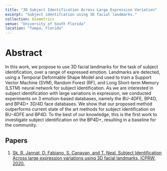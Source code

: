 ```yaml
---
title: "3D Subject Identification Across Large Expression Variation"
excerpt: "Subject identifcation using 3D facial landmarks."
collection: biometrics
venue: "University of South Florida"
location: "Tampa, Florida"
---
```


# Abstract
In this work, we propose to use 3D facial landmarks for the task of subject identification, over a range of expressed emotion. Landmarks are detected, using a Temporal Deformable Shape Model and used to train a Support Vector Machine (SVM), Random Forest (RF), and Long Short-term Memory (LSTM) neural network for subject identification. As we are interested in subject identification with large variations in expression, we conducted experiments on 3 emotion-based databases, namely the BU-4DFE, BP4D, and BP4D+ 3D/4D face databases. We show that our proposed method outperforms current state of the art methods for subject identification on BU-4DFE and BP4D. To the best of our knowledge, this is the first work to investigate subject identification on the BP4D+, resulting in a baseline for the community.

## Papers
1. [Sk. R. Jannat, D. Fabiano, S. Canavan, and T. Neal. Subject Identification Across large expression variations using 3D facial landmarks, ICPRW, 2020. ](/files/3DSubjectID_ICPRW2020.pdf)